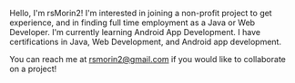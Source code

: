 Hello, I'm rsMorin2!
I'm interested in joining a non-profit project to get experience, and in finding 
full time employment as a Java or Web Developer. 
I'm currently learning Android App Development.
I have certifications in Java, Web Development, and Android app development. 

You can reach me at rsmorin2@gmail.com if you would like to collaborate on a project!
